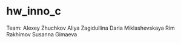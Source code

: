 # hw_inno_c
Team:
Alexey Zhuchkov
Aliya Zagidullina
Daria Miklashevskaya
Rim Rakhimov
Susanna Gimaeva
